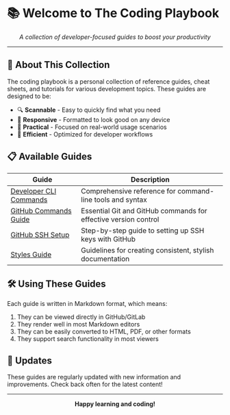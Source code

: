# 📚 Welcome to The Coding Playbook

<div align="center">
  <i>A collection of developer-focused guides to boost your productivity</i>
</div>

---

## 🧠 About This Collection

The coding playbook is a personal collection of reference guides, cheat sheets, and tutorials for various development topics. These guides are designed to be:

- 🔍 **Scannable** - Easy to quickly find what you need
- 📱 **Responsive** - Formatted to look good on any device
- 🎯 **Practical** - Focused on real-world usage scenarios
- 🚀 **Efficient** - Optimized for developer workflows

## 📋 Available Guides

| Guide | Description |
|-------|-------------|
| [Developer CLI Commands](dev_cli_commands.md) | Comprehensive reference for command-line tools and syntax |
| [GitHub Commands Guide](github_commands_guide.md) | Essential Git and GitHub commands for effective version control |
| [GitHub SSH Setup](github_ssh_setup.md) | Step-by-step guide to setting up SSH keys with GitHub |
| [Styles Guide](styles.md) | Guidelines for creating consistent, stylish documentation |

## 🛠️ Using These Guides

Each guide is written in Markdown format, which means:

1. They can be viewed directly in GitHub/GitLab
2. They render well in most Markdown editors
3. They can be easily converted to HTML, PDF, or other formats
4. They support search functionality in most viewers

## 🔄 Updates

These guides are regularly updated with new information and improvements. Check back often for the latest content!

---

<div align="center">
  <p><strong>Happy learning and coding!</strong></p>
</div> 